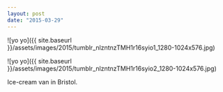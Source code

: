 ```yaml
---
layout: post
date: "2015-03-29"
---
```


![yo yo]({{ site.baseurl }}/assets/images/2015/tumblr_nlzntnzTMH1r16syio1_1280-1024x576.jpg)

![yo yo]({{ site.baseurl }}/assets/images/2015/tumblr_nlzntnzTMH1r16syio2_1280-1024x576.jpg)

Ice-cream van in Bristol.
